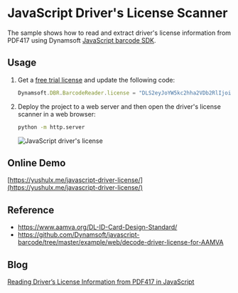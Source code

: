 # JavaScript Driver's License Scanner
The sample shows how to read and extract driver's license information from PDF417 using Dynamsoft [JavaScript barcode SDK](https://www.dynamsoft.com/barcode-reader/sdk-javascript/).

## Usage
1. Get a [free trial license](https://www.dynamsoft.com/customer/license/trialLicense?product=dbr) and update the following code:

    ```js
    Dynamsoft.DBR.BarcodeReader.license = "DLS2eyJoYW5kc2hha2VDb2RlIjoiMjAwMDAxLTE2NDk4Mjk3OTI2MzUiLCJvcmdhbml6YXRpb25JRCI6IjIwMDAwMSIsInNlc3Npb25QYXNzd29yZCI6IndTcGR6Vm05WDJrcEQ5YUoifQ==";
    ```
    
2. Deploy the project to a web server and then open the driver's license scanner in a web browser:
    
    ```bash
    python -m http.server
    ``` 

    ![JavaScript driver's license](https://www.dynamsoft.com/codepool/wp-content/uploads/2020/06/javascript-driver-license.png)

## Online Demo
[https://yushulx.me/javascript-driver-license/](https://yushulx.me/javascript-driver-license/)

## Reference
- https://www.aamva.org/DL-ID-Card-Design-Standard/
- https://github.com/Dynamsoft/javascript-barcode/tree/master/example/web/decode-driver-license-for-AAMVA

## Blog
[Reading Driver’s License Information from PDF417 in JavaScript](https://www.dynamsoft.com/codepool/javascript-driver-license-pdf417-web.html)
